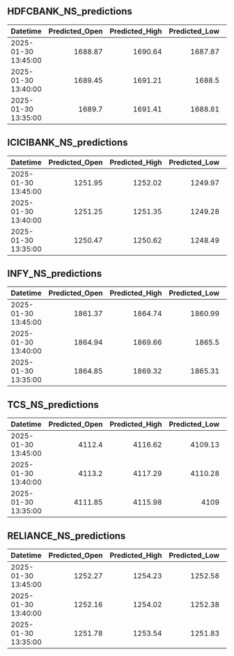 ## HDFCBANK_NS_predictions
| Datetime            |   Predicted_Open |   Predicted_High |   Predicted_Low |   Predicted_Close |   Predicted_Volume |
|:--------------------|-----------------:|-----------------:|----------------:|------------------:|-------------------:|
| 2025-01-30 13:45:00 |          1688.87 |          1690.64 |         1687.87 |           1689.21 |            79616   |
| 2025-01-30 13:40:00 |          1689.45 |          1691.21 |         1688.5  |           1689.83 |            78737.5 |
| 2025-01-30 13:35:00 |          1689.7  |          1691.41 |         1688.81 |           1689.99 |            79509.7 |

## ICICIBANK_NS_predictions
| Datetime            |   Predicted_Open |   Predicted_High |   Predicted_Low |   Predicted_Close |   Predicted_Volume |
|:--------------------|-----------------:|-----------------:|----------------:|------------------:|-------------------:|
| 2025-01-30 13:45:00 |          1251.95 |          1252.02 |         1249.97 |           1250.66 |            78016.3 |
| 2025-01-30 13:40:00 |          1251.25 |          1251.35 |         1249.28 |           1249.97 |            77945.5 |
| 2025-01-30 13:35:00 |          1250.47 |          1250.62 |         1248.49 |           1249.15 |            77322.6 |

## INFY_NS_predictions
| Datetime            |   Predicted_Open |   Predicted_High |   Predicted_Low |   Predicted_Close |   Predicted_Volume |
|:--------------------|-----------------:|-----------------:|----------------:|------------------:|-------------------:|
| 2025-01-30 13:45:00 |          1861.37 |          1864.74 |         1860.99 |           1862.6  |            71698.9 |
| 2025-01-30 13:40:00 |          1864.94 |          1869.66 |         1865.5  |           1866.41 |            51930.9 |
| 2025-01-30 13:35:00 |          1864.85 |          1869.32 |         1865.31 |           1866.61 |            61385.4 |

## TCS_NS_predictions
| Datetime            |   Predicted_Open |   Predicted_High |   Predicted_Low |   Predicted_Close |   Predicted_Volume |
|:--------------------|-----------------:|-----------------:|----------------:|------------------:|-------------------:|
| 2025-01-30 13:45:00 |          4112.4  |          4116.62 |         4109.13 |           4113.1  |            16619.8 |
| 2025-01-30 13:40:00 |          4113.2  |          4117.29 |         4110.28 |           4114.1  |            15932.6 |
| 2025-01-30 13:35:00 |          4111.85 |          4115.98 |         4109    |           4112.82 |            15994.1 |

## RELIANCE_NS_predictions
| Datetime            |   Predicted_Open |   Predicted_High |   Predicted_Low |   Predicted_Close |   Predicted_Volume |
|:--------------------|-----------------:|-----------------:|----------------:|------------------:|-------------------:|
| 2025-01-30 13:45:00 |          1252.27 |          1254.23 |         1252.58 |           1253.48 |            55891.5 |
| 2025-01-30 13:40:00 |          1252.16 |          1254.02 |         1252.38 |           1253.31 |            58426   |
| 2025-01-30 13:35:00 |          1251.78 |          1253.54 |         1251.83 |           1252.88 |            61735.4 |

